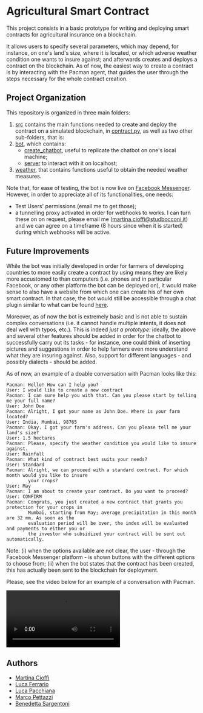# Agricultural Smart Contract

This project consists in a basic prototype for writing and deploying smart contracts for agricultural insurance on a blockchain.

It allows users to specify several parameters, which may depend, for instance, on one's land's size, where it is located, or which adverse weather condition one wants to insure against; and afterwards creates and deploys a contract on the blockchain. 
As of now, the easiest way to create a contract is by interacting with the Pacman agent, that guides the user through the steps necessary for the whole contract creation.


## Project Organization

This repository is organized in three main folders:
1. [src](src) contains the main functions needed to create and deploy the contract on a simulated blockchain, in [contract.py](src/contract.py), as well as two other sub-folders, that is:
2. [bot](src/bot), which contains: 
    - [create_chatbot](src/bot/create_chatbot), useful to replicate the chatbot on one's local machine;
    - [server](src/bot/server) to interact with it on localhost;
3. [weather](weather/bot), that contains functions useful to obtain the needed weather measures.

Note that, for ease of testing, the bot is now live on [Facebook Messenger](https://www.facebook.com/pacmanweatheragent/?view_public_for=105311567631131). 
However, in order to appreciate all of its functionalities, one needs:
- Test Users' permissions (email me to get those);
- a tunnelling proxy activated in order for webhooks to works. I can turn these on on request, please email me (martina.cioffi@studbocconi.it) and we can agree on a timeframe (8 hours since when it is started) during which webhooks will be active.

## Future Improvements

While the bot was initially developed in order for farmers of developing countries to more easily create a contract by using means they are likely more accustomed to than computers (i.e. phones and in particular Facebook, or any other platform the bot can be deployed on), it would make sense to also have a website from which one can create his of her own smart contract. In that case, the bot would still be accessible through a chat plugin similar to what can be found [here](https://martinacioffi.github.io/projects/).

Moreover, as of now the bot is extremely basic and is not able to sustain complex conversations (i.e. it cannot handle multiple intents, it does not deal well with typos, etc.).
This is indeed *just a prototype*: ideally, the above and several other features should be added in order for the chatbot to successfully carry out its tasks - for instance, one could think of inserting pictures and suggestions in order to help farmers even more understand what they are insuring against. Also, support for different languages - and possibly dialects - should be added.

As of now, an example of a doable conversation with Pacman looks like this:

    Pacman: Hello! How can I help you?
    User: I would like to create a new contract
    Pacman: I can sure help you with that. Can you please start by telling me your full name?
    User: John Doe
    Pacman: Alright, I got your name as John Doe. Where is your farm located?
    User: India, Mumbai, 98765
    Pacman: Okay. I got your farm's address. Can you please tell me your land's size?
    User: 1.5 hectares
    Pacman: Please, specify the weather condition you would like to insure against.
    User: Rainfall
    Pacman: What kind of contract best suits your needs?
    User: Standard
    Pacman: Alright, we can proceed with a standard contract. For which month would you like to insure
            your crops?
    User: May
    Pacman: I am about to create your contract. Do you want to proceed?
    User: CONFIRM
    Pacman: Congrats, you just created a new contract that grants you protection for your crops in 
            Mumbai, starting from May; average precipitation in this month are 32 mm. As soon as the 
            evaluation period will be over, the index will be evaluated and payments to either you or
            the investor who subsidized your contract will be sent out automatically.
    
Note: 
(i) when the options available are not clear, the user - through the Facebook Messenger platform - is shown buttons with the different options to choose from; 
(ii) when the bot states that the contract has been created, this has actually been sent to the blockchain for deployment. 

Please, see the video below for an example of a conversation with Pacman.


![](src/bot/pacmanOK_compressed.mov)
## Authors

- [Martina Cioffi](https://github.com/martinacioffi)
- [Luca Ferrario](https://github.com/lucafirefox)
- [Luca Pacchiana](https://github.com/LucaPacchiana)
- [Marco Pettazzi](https://github.com/Marco-Pettazzi)
- [Benedetta Sargentoni](https://github.com/benedettasrg)


